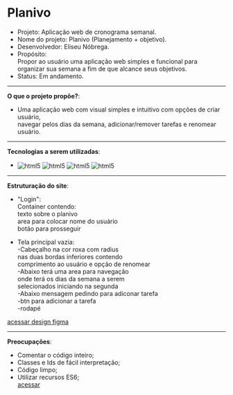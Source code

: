 # Planivo
* Projeto: Aplicação web de cronograma semanal.<br>
* Nome do projeto: Planivo (Planejamento + objetivo).<br>
* Desenvolvedor: Eliseu Nóbrega.<br>
* Propósito:<br>
Propor ao usuário uma aplicação web simples e funcional para <br> organizar sua semana a fim de que alcance seus objetivos.<br>
* Status: Em andamento.

***

**O que o projeto propõe?**:
* Uma aplicação web com visual simples e intuitivo com opções de criar usuário, <br> navegar pelos dias da semana, adicionar/remover tarefas e renomear usuário.

***

**Tecnologias a serem utilizadas**:<br>
* <img align="center" alt="html5" src="https://img.shields.io/badge/HTML5-E34F26?style=for-the-badge&logo=html5&logoColor=white">
  <img align="center" alt="html5" src="https://img.shields.io/badge/CSS3-1572B6?style=for-the-badge&logo=css3&logoColor=white">
  <img align="center" alt="html5" src="https://img.shields.io/badge/Bootstrap-563D7C?style=for-the-badge&logo=bootstrap&logoColor=white">
  <img align="center" alt="html5" src="https://img.shields.io/badge/JavaScript-F7DF1E?style=for-the-badge&logo=javascript&logoColor=black">
***

**Estruturação do site**:

* "Login":<br>
Container contendo: <br>
texto sobre o planivo<br>
area para colocar nome do usuário<br>
botão para prosseguir

* Tela principal vazia:<br>
-Cabeçalho na cor roxa com radius<br>
nas duas bordas inferiores contendo<br>
comprimento ao usuário e opção de renomear<br>
-Abaixo terá uma area para navegação<br>
onde terá os dias da semana a serem <br>
selecionados iniciando na segunda<br>
-Abaixo mensagem pedindo para adiconar tarefa<br>
-btn para adicionar a tarefa<br>
-rodapé


[acessar design figma](https://www.figma.com/proto/9mYFph96xaUJJVgOgpNrhj/Planivo?node-id=0-1&t=9jDWumtSyUeq8vdA-1)

***

**Preocupações**:<br>
- Comentar o código inteiro;<br>
- Classes e Ids de fácil interpretação;<br>
- Código limpo;<br>
- Utilizar recursos ES6;<br>
[acessar](https://lzeunfa.github.io/Planivo/)
